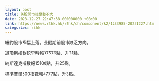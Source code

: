 ```yaml
---
layout: post
title: 美股開市後變動不大
date: 2023-12-27 22:47:38.000000000 +08:00
link: https://news.rthk.hk/rthk/ch/component/k2/1733985-20231227.htm
categories: rthk
---
```


紐約股市窄幅上落。長假期前股市缺乏方向。

道瓊斯指數較早時報37576點，升31點。

納斯達克指數報15100點，升25點。

標準普爾500指數報4777點，升3點。
